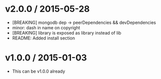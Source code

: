 v2.0.0 / 2015-05-28
==================

  * [BREAKING] mongodb dep -> peerDependencies && devDependencies
  * minor: dash in name on copyright
  * [BREAKING] library is exposed as library instead of lib
  * README: Added install section

v1.0.0 / 2015-01-03
===================

  * This can be v1.0.0 already
